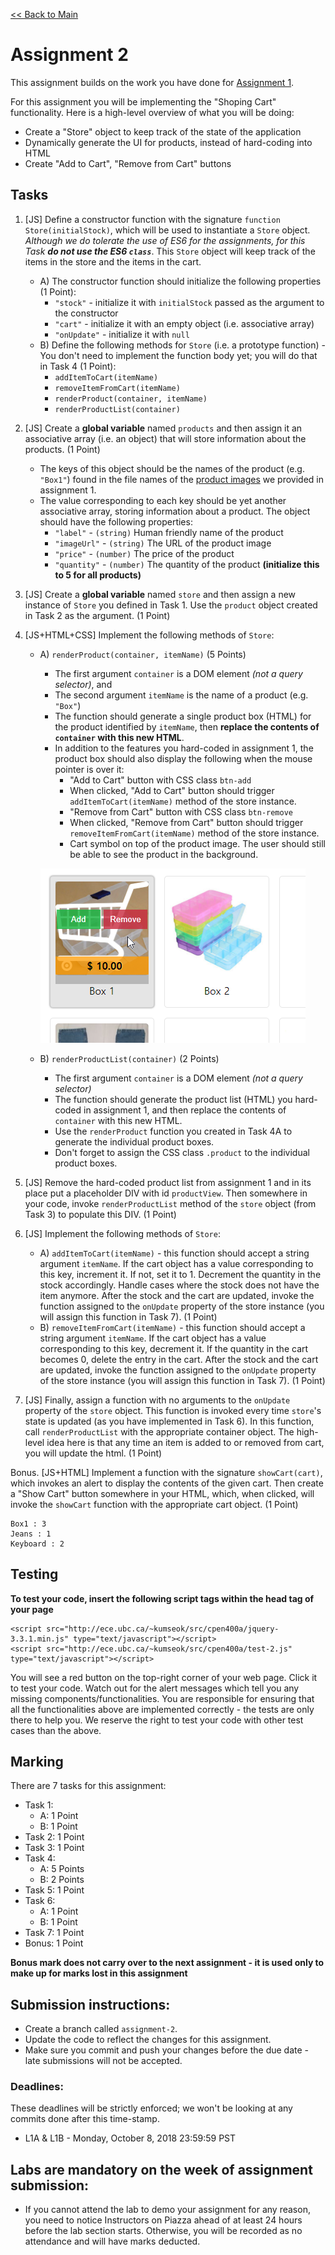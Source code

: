 [<< Back to Main](../README.md)

# Assignment 2

This assignment builds on the work you have done for [Assignment 1](./assignment-1.md).

For this assignment you will be implementing the "Shoping Cart" functionality. Here is a high-level overview of what you will be doing:

* Create a "Store" object to keep track of the state of the application
* Dynamically generate the UI for products, instead of hard-coding into HTML
* Create "Add to Cart", "Remove from Cart" buttons

## Tasks

1. [JS] Define a constructor function with the signature `function Store(initialStock)`, which will be used to instantiate a `Store` object. *Although we do tolerate the use of ES6 for the assignments, for this Task **do not use the ES6 `class`***. This `Store` object will keep track of the items in the store and the items in the cart.
    * A) The constructor function should initialize the following properties (1 Point):
        * `"stock"` - initialize it with `initialStock` passed as the argument to the constructor
        * `"cart"` - initialize it with an empty object (i.e. associative array)
        * `"onUpdate"` - initialize it with `null`
    * B) Define the following methods for `Store` (i.e. a prototype function) - You don't need to implement the function body yet; you will do that in Task 4 (1 Point):
        * `addItemToCart(itemName)`
        * `removeItemFromCart(itemName)`
        * `renderProduct(container, itemName)`
        * `renderProductList(container)`

2. [JS] Create a **global variable** named `products` and then assign it an associative array (i.e. an object) that will store information about the products. (1 Point)
    * The keys of this object should be the names of the product (e.g. `"Box1"`) found in the file names of the [product images](./images/) we provided in assignment 1.
    * The value corresponding to each key should be yet another associative array, storing information about a product. The object should have the following properties:
        * `"label"` - `(string)` Human friendly name of the product
        * `"imageUrl"` - `(string)` The URL of the product image
        * `"price"` - `(number)` The price of the product
        * `"quantity"` - `(number)` The quantity of the product **(initialize this to 5 for all products)**

3. [JS] Create a **global variable** named `store` and then assign a new instance of `Store` you defined in Task 1. Use the `product` object created in Task 2 as the argument. (1 Point)

4. [JS+HTML+CSS] Implement the following methods of `Store`:
    * A) `renderProduct(container, itemName)` (5 Points)
        * The first argument `container` is a DOM element *(not a query selector)*, and
        * The second argument `itemName` is the name of a product (e.g. `"Box"`)
        * The function should generate a single product box (HTML) for the product identified by `itemName`, then **replace the contents of `container` with this new HTML**.
        * In addition to the features you hard-coded in assignment 1, the product box should also display the following when the mouse pointer is over it:
            * "Add to Cart" button with CSS class `btn-add`
            * When clicked, "Add to Cart" button should trigger `addItemToCart(itemName)` method of the store instance.
            * "Remove from Cart" button with CSS class `btn-remove`
            * When clicked, "Remove from Cart" button should trigger `removeItemFromCart(itemName)` method of the store instance.
            * Cart symbol on top of the product image. The user should still be able to see the product in the background.

        ![product.png](./product.png?raw=true "Add to Cart, Remove from Cart")

    * B) `renderProductList(container)` (2 Points)
        * The first argument `container` is a DOM element *(not a query selector)*
        * The function should generate the product list (HTML) you hard-coded in assignment 1, and then replace the contents of `container` with this new HTML.
        * Use the `renderProduct` function you created in Task 4A to generate the individual product boxes.
        * Don't forget to assign the CSS class `.product` to the individual product boxes.

5. [JS] Remove the hard-coded product list from assignment 1 and in its place put a placeholder DIV with id `productView`. Then somewhere in your code, invoke `renderProductList` method of the `store` object (from Task 3) to populate this DIV. (1 Point)

6. [JS] Implement the following methods of `Store`:
    * A) `addItemToCart(itemName)` - this function should accept a string argument `itemName`. If the cart object has a value corresponding to this key, increment it. If not, set it to 1. Decrement the quantity in the stock accordingly. Handle cases where the stock does not have the item anymore. After the stock and the cart are updated, invoke the function assigned to the `onUpdate` property of the store instance (you will assign this function in Task 7). (1 Point)
    * B) `removeItemFromCart(itemName)` - this function should accept a string argument `itemName`. If the cart object has a value corresponding to this key, decrement it. If the quantity in the cart becomes 0, delete the entry in the cart. After the stock and the cart are updated, invoke the function assigned to the `onUpdate` property of the store instance (you will assign this function in Task 7). (1 Point)

7. [JS] Finally, assign a function with no arguments to the `onUpdate` property of the `store` object. This function is invoked every time `store`'s state is updated (as you have implemented in Task 6). In this function, call `renderProductList` with the appropriate container object. The high-level idea here is that any time an item is added to or removed from cart, you will update the html. (1 Point)


Bonus. [JS+HTML] Implement a function with the signature `showCart(cart)`, which invokes an alert to display the contents of the given cart. Then create a "Show Cart" button somewhere in your HTML, which, when clicked, will invoke the `showCart` function with the appropriate cart object. (1 Point)

```
Box1 : 3
Jeans : 1
Keyboard : 2
```


## Testing

**To test your code, insert the following script tags within the head tag of your page**
```
<script src="http://ece.ubc.ca/~kumseok/src/cpen400a/jquery-3.3.1.min.js" type="text/javascript"></script>
<script src="http://ece.ubc.ca/~kumseok/src/cpen400a/test-2.js" type="text/javascript"></script>
```
You will see a red button on the top-right corner of your web page. Click it to test your code.
Watch out for the alert messages which tell you any missing components/functionalities. You are responsible for ensuring that all the functionalities above are implemented correctly - the tests are only there to help you. We reserve the right to test your code with other test cases than the above.


## Marking

There are 7 tasks for this assignment:
* Task 1:
  * A: 1 Point
  * B: 1 Point
* Task 2: 1 Point
* Task 3: 1 Point
* Task 4:
  * A: 5 Points
  * B: 2 Points
* Task 5: 1 Point
* Task 6:
  * A: 1 Point
  * B: 1 Point
* Task 7: 1 Point
* Bonus: 1 Point

**Bonus mark does not carry over to the next assignment - it is used only to make up for marks lost in this assignment**


## Submission instructions:

* Create a branch called `assignment-2`.
* Update the code to reflect the changes for this assignment.
* Make sure you commit and push your changes before the due date - late submissions will not be accepted.


### Deadlines:

These deadlines will be strictly enforced; we won't be looking at any commits done after this time-stamp.

* L1A & L1B - Monday, October 8, 2018 23:59:59 PST


## Labs are mandatory on the week of assignment submission:

* If you cannot attend the lab to demo your assignment for any reason, you need to notice Instructors on Piazza ahead of at least 24 hours before the lab section starts. Otherwise, you will be recorded as no attendance and will have marks deducted.
